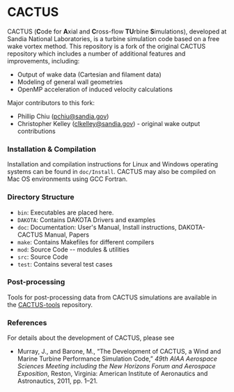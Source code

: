 # CACTUS

CACTUS (**C**ode for **A**xial and **C**ross-flow **TU**rbine **S**imulations),
developed at Sandia National Laboratories, is a turbine simulation code based on
a free wake vortex method. This repository is a fork of the original CACTUS
repository which includes a number of additional features and improvements,
including:

- Output of wake data (Cartesian and filament data)
- Modeling of general wall geometries
- OpenMP acceleration of induced velocity calculations

Major contributors to this fork:

- Phillip Chiu (pchiu@sandia.gov)
- Christopher Kelley (clkelley@sandia.gov) - original wake output contributions


### Installation & Compilation

Installation and compilation instructions for Linux and Windows operating
systems can be found in `doc/Install`. CACTUS may also be compiled on Mac OS
environments using GCC Fortran.


### Directory Structure

- `bin`: Executables are placed here.
- `DAKOTA`: Contains DAKOTA Drivers and examples
- `doc`: Documentation: User's Manual, Install instructions, DAKOTA-CACTUS Manual, Papers
- `make`: Contains Makefiles for different compilers
- `mod`: Source Code -- modules & utilities
- `src`: Source Code
- `test`: Contains several test cases


### Post-processing

Tools for post-processing data from CACTUS simulations are available in the
[CACTUS-tools](https://github.com/whophil/CACTUS-tools) repository.


### References

For details about the development of CACTUS, please see

- Murray, J., and Barone, M., “The Development of CACTUS, a Wind and Marine Turbine Performance Simulation Code,” _49th AIAA Aerospace Sciences Meeting including the New Horizons Forum and Aerospace Exposition_, Reston, Virginia: American Institute of Aeronautics and Astronautics, 2011, pp. 1–21.
